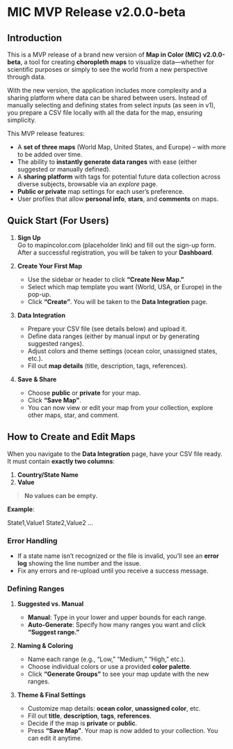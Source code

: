 # MIC MVP Release v2.0.0-beta

## Introduction

This is a MVP release of a brand new version of **Map in Color (MIC) v2.0.0-beta**, a tool for creating **choropleth maps** to visualize data—whether for scientific purposes or simply to see the world from a new perspective through data.

With the new version, the application includes more complexity and a sharing platform where data can be shared between users. Instead of manually selecting and defining states from select inputs (as seen in v1), you prepare a CSV file locally with all the data for the map, ensuring simplicity.

This MVP release features:

- A **set of three maps** (World Map, United States, and Europe) – with more to be added over time.
- The ability to **instantly generate data ranges** with ease (either suggested or manually defined).
- A **sharing platform** with tags for potential future data collection across diverse subjects, browsable via an _explore_ page.
- **Public or private** map settings for each user’s preference.
- User profiles that allow **personal info**, **stars**, and **comments** on maps.

## Quick Start (For Users)

1. **Sign Up**  
   Go to mapincolor.com (placeholder link) and fill out the sign-up form. After a successful registration, you will be taken to your **Dashboard**.

2. **Create Your First Map**

   - Use the sidebar or header to click **“Create New Map.”**
   - Select which map template you want (World, USA, or Europe) in the pop-up.
   - Click **“Create”**. You will be taken to the **Data Integration** page.

3. **Data Integration**

   - Prepare your CSV file (see details below) and upload it.
   - Define data ranges (either by manual input or by generating suggested ranges).
   - Adjust colors and theme settings (ocean color, unassigned states, etc.).
   - Fill out **map details** (title, description, tags, references).

4. **Save & Share**
   - Choose **public** or **private** for your map.
   - Click **“Save Map”**.
   - You can now view or edit your map from your collection, explore other maps, star, and comment.

## How to Create and Edit Maps

When you navigate to the **Data Integration** page, have your CSV file ready. It must contain **exactly two columns**:

1. **Country/State Name**
2. **Value**

> **No values can be empty.**

**Example**:

State1,Value1 State2,Value2 ...

### Error Handling

- If a state name isn’t recognized or the file is invalid, you’ll see an **error log** showing the line number and the issue.
- Fix any errors and re-upload until you receive a success message.

### Defining Ranges

1. **Suggested vs. Manual**

   - **Manual**: Type in your lower and upper bounds for each range.
   - **Auto-Generate**: Specify how many ranges you want and click **“Suggest range.”**

2. **Naming & Coloring**

   - Name each range (e.g., “Low,” “Medium,” “High,” etc.).
   - Choose individual colors or use a provided **color palette**.
   - Click **“Generate Groups”** to see your map update with the new ranges.

3. **Theme & Final Settings**
   - Customize map details: **ocean color**, **unassigned color**, etc.
   - Fill out **title**, **description**, **tags**, **references**.
   - Decide if the map is **private** or **public**.
   - Press **“Save Map”**. Your map is now added to your collection. You can edit it anytime.
